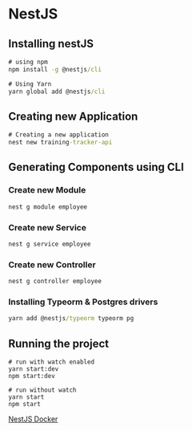 # NestJS

## Installing nestJS

``` cmd
# using npm 
npm install -g @nestjs/cli

# Using Yarn
yarn global add @nestjs/cli
```

## Creating new Application

``` cmd
# Creating a new application 
nest new training-tracker-api
```

## Generating Components using CLI


### Create new Module
``` cmd
nest g module employee
```

### Create new Service
``` cmd
nest g service employee
```

### Create new Controller
``` cmd
nest g controller employee
```


### Installing Typeorm & Postgres drivers

``` cmd
yarn add @nestjs/typeorm typeorm pg
```

## Running the project
``` terminal
# run with watch enabled
yarn start:dev
npm start:dev

# run without watch
yarn start
npm start
```

[NestJS Docker](https://blog.logrocket.com/containerized-development-nestjs-docker/)

